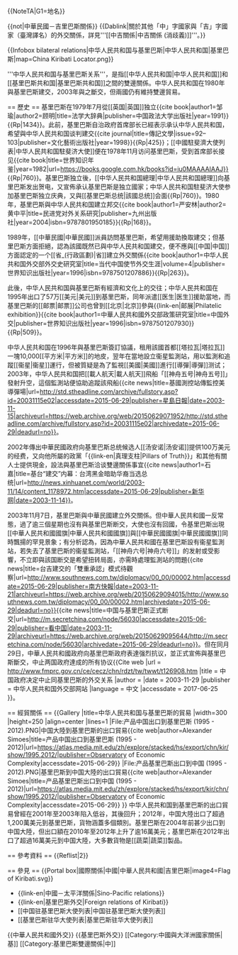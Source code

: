 {{NoteTA|G1=地名}}

{{not|中華民國－吉里巴斯關係}}
{{Dablink|關於其他「中」字國家與「吉」字國家（臺灣譯名）的外交關係，詳見'''[[中吉關係|中吉關係 (消歧義)]]'''。}}

{{Infobox bilateral relations|中华人民共和国与基里巴斯|中华人民共和国|基里巴斯|map=China Kiribati Locator.png}}

'''中华人民共和国与基里巴斯关系'''，是指[[中华人民共和国|中华人民共和国]]和[[基里巴斯共和国|基里巴斯共和国]]之間的雙邊關係。中华人民共和国在1980年與基里巴斯建交，2003年與之斷交，但兩國仍有維持雙邊貿易。

== 歷史 ==
基里巴斯在1979年7月從[[英国|英国]]独立<ref>{{cite book|author1=邹瑜|author2=顾明|title=法学大辞典|publisher=中国政法大学出版社|year=1991}}</ref>{{Rp|1434}}。此前，基里巴斯自治政府首席部长已經表示承认中华人民共和国，希望與中华人民共和国谈判建交<ref>{{cite journal|title=傳記文學|issue=92–103|publisher=文化藝術出版社|year=1998}}</ref>{{Rp|425}}；[[中國駐斐濟大使列表|中华人民共和国駐斐济大使]]便在1978年11月访问基里巴斯，受到首席部长接见<ref name=inde>{{cite book|title=世界知识年鉴|year=1982|url=https://books.google.com.hk/books?id=iu0MAAAAIAAJ}}</ref>{{Rp|760}}。基里巴斯独立後，[[中华人民共和国總理|中华人民共和国總理]]向基里巴斯发出贺电，又宣佈承认基里巴斯是独立國家；中华人民共和国駐斐济大使参加基里巴斯独立庆典，又與[[基里巴斯总统|該國总统]]会面<ref name=inde/>{{Rp|760}}。1980年，基里巴斯與中华人民共和国建立邦交<ref>{{cite book|author1=严安林|author2=黄中平|title=民进党对外关系研究|publisher=九州出版社|year=2004|isbn=9787801950185}}</ref>{{Rp|168}}。

1989年，[[中華民國|中華民國]]派員訪問基里巴斯，希望用援助換取建交；但基里巴斯方面拒絕，認為該國既然已與中华人民共和国建交，便不應與[[中国|中国]]方面認定的一个[[省_(行政區劃)|省]]建立外交關係<ref>{{cite book|author1=中华人民共和国外交部外交史研究室|title=当代中国使节外交生涯|volume=4|publisher=世界知识出版社|year=1996|isbn=9787501207886}}</ref>{{Rp|263}}。

此後，中华人民共和国與基里巴斯有經濟和文化上的交往；中华人民共和国在1995年出口了57万[[美元|美元]]到基里巴斯，同年派遣[[医生|医生]]援助當地，而基里巴斯的[[邮票|邮票]]公司也曾到[[北京|北京]]參與{{link-en|邮展|Philatelic exhibition}}<ref>{{cite book|author1=中華人民共和國外交部政策研究室|title=中国外交|publisher=世界知识出版社|year=1996|isbn=9787501207930}}</ref>{{Rp|509}}。

中华人民共和国在1996年與基里巴斯簽訂協議，租用該國首都[[塔拉瓦|塔拉瓦]]一塊10,000[[平方米|平方米]]的地皮，翌年在當地設立衞星監測站，用以監測和追蹤[[衞星|衞星]]運行，但被質疑是為了監視[[美國|美國]]進行[[導彈|導彈]]测试；2003年，中华人民共和国把[[載人航天|載人航天]]飛船「[[神舟五号|神舟五号]]」發射升空，這個監測站便協助追蹤該飛船<ref name=cut>{{cite news|title=基國測控站傳監控美導彈場|url=http://std.stheadline.com/archive/fullstory.asp?id=20031115e02|accessdate=2015-06-29|publisher=星島日報|date=2003-11-15|archiveurl=https://web.archive.org/web/20150629071952/http://std.stheadline.com/archive/fullstory.asp?id=20031115e02|archivedate=2015-06-29|deadurl=no}}</ref>。

2002年傳出中華民國政府向基里巴斯总统候选人[[汤安诺|汤安诺]]提供100万美元的经费，又向他所屬的政黨「{{link-en|真理支柱|Pillars of Truth}}」和其他有關人士提供現金，設法與基里巴斯洽谈雙邊關係事宜<ref>{{cite news|author1=石嘉|title=基台“建交”内幕：台湾黑金暗助华裔当选总统|url=http://news.xinhuanet.com/world/2003-11/14/content_1178972.htm|accessdate=2015-06-29|publisher=新华网|date=2003-11-14}}</ref>。

2003年11月7日，基里巴斯與中華民國建立外交關係。但中華人民共和國一反常態，過了逾三個星期也沒有與基里巴斯断交，大使也沒有回國，令基里巴斯出現[[中華人民共和國國旗|中華人民共和國國旗]]與[[中華民國國旗|中華民國國旗]]同時飄揚的罕見景象；有分析認為，因為中華人民共和國在基里巴斯設有衞星監測站，若失去了基里巴斯的衞星監測站，「[[神舟六号|神舟六号]]」的发射或受影響，不立即與該国断交是希望扭转局面，亦需時處理監測站的問題<ref>{{cite news|title=台吉建交的「雙重承認」模式待觀察|url=http://www.southnews.com.tw/diplomacy/00_00/00002.htm|accessdate=2015-06-29|publisher=南方快報|date=2003-11-21|archiveurl=https://web.archive.org/web/20150629094015/http://www.southnews.com.tw/diplomacy/00_00/00002.htm|archivedate=2015-06-29|deadurl=no}}</ref><ref>{{cite news|title=中国与基里巴斯正式断交|url=http://m.secretchina.com/node/56030|accessdate=2015-06-29|publisher=看中国|date=2003-11-29|archiveurl=https://web.archive.org/web/20150629095644/http://m.secretchina.com/node/56030|archivedate=2015-06-29|deadurl=no}}</ref>。但在同月29日，中華人民共和國政府向基里巴斯政府表達强烈抗议，並正式宣佈與基里巴斯斷交，中止两国政府達成的所有协议<ref>{{Cite web |url = http://www.fmprc.gov.cn/ce/cecz/chn/rdzt/tw/twwt/t126908.htm |title = 中国政府决定中止同基里巴斯的外交关系  |author =  |date = 2003-11-29 |publisher = 中华人民共和国外交部网站 |language = 中文 |accessdate = 2017-06-25 }}</ref>。

== 經貿關係 ==
{{Gallery
|title=中华人民共和国与基里巴斯的貿易
|width=300
|height=250
|align=center
|lines=1
|File:产品中国出口到基里巴斯 (1995 - 2012).PNG|中国大陸到基里巴斯的出口貿易<ref name=tradea>{{cite web|author=Alexander Simoes|title=产品中国出口到基里巴斯 (1995 - 2012)|url=https://atlas.media.mit.edu/zh/explore/stacked/hs/export/chn/kir/show/1995.2012/|publisher=Observatory of Economic Complexity|accessdate=2015-06-29}}</ref>
|File:产品基里巴斯出口到中国 (1995 - 2012).PNG|基里巴斯到中国大陸的出口貿易<ref name=tradeb>{{cite web|author=Alexander Simoes|title=产品基里巴斯出口到中国 (1995 - 2012)|url=https://atlas.media.mit.edu/zh/explore/stacked/hs/export/kir/chn/show/1995.2012/|publisher=Observatory of Economic Complexity|accessdate=2015-06-29}}</ref>
}}
中华人民共和国到基里巴斯的出口貿易曾經在2001年至2003年陷入低谷，其後回升；2012年，中国大陸出口了超過1,200萬美元到基里巴斯，貨物涵蓋多個類別<ref name=tradea/>。基里巴斯在2004年前甚少出口到中国大陸，但出口額在2010年至2012年上升了逾16萬美元；基里巴斯在2012年出口了超過16萬美元到中国大陸，大多數貨物是[[蔬菜|蔬菜]]製品<ref name=tradeb/>。

== 參考資料 ==
{{Reflist|2}}

== 參見 ==
{{Portal box|國際關係|中國|中華人民共和國|吉里巴斯|image4=Flag of Kiribati.svg}}
* {{link-en|中國－太平洋關係|Sino-Pacific relations}}
* {{link-en|基里巴斯外交|Foreign relations of Kiribati}}
* [[中国驻基里巴斯大使列表|中国驻基里巴斯大使列表]]
* [[基里巴斯驻华大使列表|基里巴斯驻华大使列表]]

{{中華人民共和國外交}}
{{基里巴斯外交}}
[[Category:中國與大洋洲國家關係|基]]
[[Category:基里巴斯雙邊關係|中]]